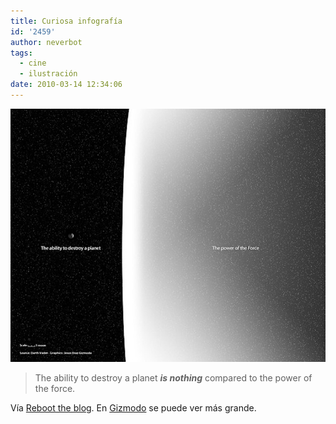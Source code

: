 ```yaml
---
title: Curiosa infografía
id: '2459'
author: neverbot
tags:
  - cine
  - ilustración
date: 2010-03-14 12:34:06
---
```


![201003141232.jpg](./curiosa-infografia/201003141232.jpg)

> The ability to destroy a planet _**is nothing**_ compared to the power of the force.

Vía [Reboot the blog](http://blog.swas.es/post/445811406/infographic-the-power-of-the-death-star-vs-power). En [Gizmodo](http://gizmodo.com/5490088/infographic-the-power-of-the-death-star-vs-power-of-the-force) se puede ver más grande.